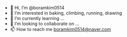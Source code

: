 - 👋 Hi, I’m @boramkim0514
- 👀 I’m interested in baking, climbing, running, drawing
- 🌱 I’m currently learning ...
- 💞️ I’m looking to collaborate on ...
- 📫 How to reach me boramkim0514@naver.com
<!---
boramkim0514/boramkim0514 is a ✨ special ✨ repository because its `README.md` (this file) appears on your GitHub profile.
You can click the Preview link to take a look at your changes.
--->
